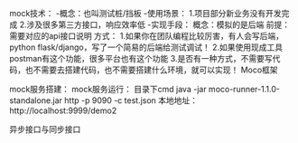 mock技术：
 -概念：也叫测试桩/挡板
 -使用场景：
    1.项目部分新业务没有开发完成
    2.涉及很多第三方接口，响应效率低
 -实现手段：
    概念：模拟的是后端
    前提：需要对应的api接口说明
 方式：
    1.如果你在团队编程比较厉害，有人会写后端，python flask/django，写了一个简易的后端给测试调试！
    2.如果使用现成工具 postman有这个功能，很多平台也有这个功能
    3.是否有一种方式，不需要写代码，也不需要去搭建代码，也不需要搭建什么环境，就可以实现！
Moco框架
 
mock服务搭建：
mock服务运行：
    目录下cmd  java -jar moco-runner-1.1.0-standalone.jar http -p 9090 -c test.json
    本地地址：http://localhost:9999/demo2

异步接口与同步接口